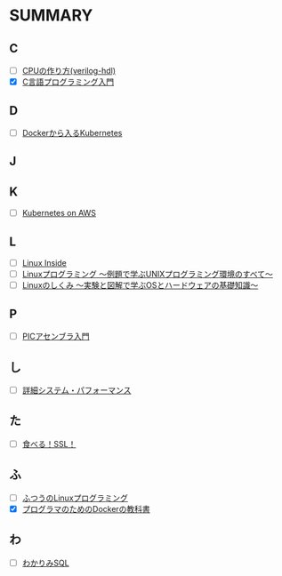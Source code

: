 # SUMMARY
## C
- [ ] [CPUの作り方(verilog-hdl)]()
- [x] [C言語プログラミング入門](https://github.com/thetaru/memorandum/tree/master/Summary/clang)
## D
- [ ] [Dockerから入るKubernetes](https://github.com/thetaru/memorandum/tree/master/Summary/DockerIntoKubernetes)
## J
## K
- [ ] [Kubernetes on AWS](https://github.com/thetaru/memorandum/tree/master/Summary/KubernetesOnAws)
## L
- [ ] [Linux Inside](https://github.com/thetaru/memorandum/tree/master/Summary/LinuxInside)
- [ ] [Linuxプログラミング 〜例題で学ぶUNIXプログラミング環境のすべて〜]()
- [ ] [Linuxのしくみ ～実験と図解で学ぶOSとハードウェアの基礎知識～]()
## P
- [ ] [PICアセンブラ入門]()
## し
- [ ] [詳細システム・パフォーマンス](https://github.com/thetaru/memorandum/tree/master/Summary/SystemPerformance)
## た
- [ ] [食べる！SSL！]()
## ふ
- [ ] [ふつうのLinuxプログラミング](https://github.com/thetaru/memorandum/tree/master/Summary/FutsuNoLinuxProgramming)
- [x] [プログラマのためのDockerの教科書](https://github.com/thetaru/memorandum/tree/master/Summary/programmer_docker)
## わ
- [ ] [わかりみSQL](https://github.com/thetaru/memorandum/tree/master/Summary/wakarimi_SQL)
